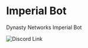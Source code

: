 # Imperial Bot
Dynasty Networks Imperial Bot

<img src="https://img.shields.io/discord/410419028675264542.svg?style=for-the-badge" alt="Discord Link">
